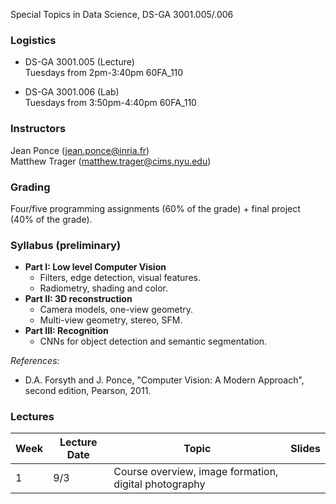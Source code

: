 Special Topics in Data Science, DS-GA 3001.005/.006

### Logistics

* DS-GA 3001.005 (Lecture)  
Tuesdays from 2pm-3:40pm
60FA_110 

* DS-GA 3001.006 (Lab)  
Tuesdays from 3:50pm-4:40pm 
60FA_110 


### Instructors

Jean Ponce (jean.ponce@inria.fr)  
Matthew Trager (matthew.trager@cims.nyu.edu)


### Grading


Four/five programming assignments (60% of the grade) + final project (40% of the
grade).

<!-- 
__Assignments:__ There will be four/five programming assignments representing
60% of the grade. The supporting materials for the programming assignments
projects will be in Python.

__Final project:__ The final project will represent 40% of the grade. Each
project is based on a paper and a list of suggested papers is available here.
Feel free to ask for papers on a topic that you are interested in or propose a
paper. You are expected to understand and present the paper, but also to offer
some added value, such as experiments of your own, new interesting tests with
available code, or comparison with other relevant works. This will have to be
adapted depending on the paper. You will have to present your project (10
minutes + questions) and return a summary (2 pages max) of the essential points
that should be readable (and useful) for the other students in the class. -->

<!-- __Collaboration policy:__ You can discuss the assignments and final projects
with other students in the class. Discussions are encouraged and are an
essential component of the academic environment. However, each student has to
work out their assignment alone (including any coding, experiments or
derivations) and submit their own report. The assignments and final projects
will be checked to contain original material. -->


### Syllabus (preliminary)

* __Part I: Low level Computer Vision__  
  * Filters, edge detection, visual features.
  * Radiometry, shading and color.
* __Part II: 3D reconstruction__  
  * Camera models, one-view geometry.
  * Multi-view geometry, stereo, SFM.
* __Part III: Recognition__  
  * CNNs for object detection and semantic segmentation.


_References:_  
* D.A. Forsyth and J. Ponce, "Computer Vision: A Modern Approach", second edition, Pearson, 2011.


### Lectures

| Week | Lecture Date | Topic                                                         | Slides |
| -----|--------------|---------------------------------------------------------------|--------|
| 1    | 9/3          | Course overview, image formation, digital photography         |        |

<!-- 
### Detailed Syllabus 

*  Introduction: the Curse of Dimensionality

* Part I: Geometry of Data
  * Euclidean Geometry: transportation metrics, CNNs , scattering. 
  * Non-Euclidean Geometry: Graph Neural Networks. 
  * Unsupervised Learning under Geometric Priors (Implicit vs explicit models, microcanonical, transportation metrics).
  * Applications and Open Problems: adversarial examples, graph inference, inverse problems.

* Part II: Geometry of Optimization and Generalization
  * Stochastic Optimization (Robbins & Munro, Convergence of SGD) 
  * Stochastic Differential Equations (Fokker-Plank, Gradient Flow, Langevin Dynamics, links with SGD; open problems) 
  * Dynamics of Neural Network Optimization (Mean Field Models using Optimal Transport, Kernel Methods) 
  * Landscape of Deep Learning Optimization (Tensor/Matrix factorization, Deep Nets; open problems). 
  * Generalization in Deep Learning. 
  
* Part III (time permitting): Open qustions on Reinforcement Learning

 -->



<!-- The course will be graded with a final project -- consisting in an in-depth survey of a topic related to the syllabus,
plus a participation grade. The detailed abstract of the project will be graded at the mid-term.  -->


<!-- 
**Final Project is due May 1st by email to the instructors**

## Lectures

| Week        | Lecture Date           | Topic       |  References                     |
| ---------------|----------------| ------------|---------------------------|
| 1 | 1/28  | **Guest Lecture: Arthur Szlam (Facebook)**  |  [References](doc/refs.md#lec1)  |
| 2 | 2/4  | **Lec2** Euclidean Geometric Stability. [Slides](https://github.com/joanbruna/MathsDL-spring18/blob/master/lectures/lecture2.pdf) |  [References](doc/refs.md#lec2)  |
| 3 | 2/11  | **Guest Lecture: Leon Bottou (Facebook/NYU)** [Slides](https://github.com/joanbruna/MathsDL-spring18/blob/master/lectures/bottou-02.06.2018.pdf)  |  [References](doc/refs.md#lec3)  |
| 4 | 2/18  | **Lec3** Scattering Transforms and CNNs [Slides](https://github.com/joanbruna/MathsDL-spring18/blob/master/lectures/lecture3.pdf) |  [References](doc/refs.md#lec3)  |
| 5 | 2/25  | **Lec4** Non-Euclidean Geometric Stability. Gromov-Hausdorff distances. Graph Neural Nets [Slides](https://github.com/joanbruna/MathsDL-spring18/blob/master/lectures/lecture4.pdf)|  [References](doc/refs.md#lec4)  |
| 6 | 3/4  | **Lec5** Graph Neural Network Applications [Slides](https://github.com/joanbruna/MathsDL-spring18/blob/master/lectures/lecture5.pdf) |  [References](doc/refs.md#lec5)  |
| 7 | 3/11  | **Lec6** Unsupervised Learning under Geometric Priors. Implicit vs Explicit models. Optimal Transport models. Microcanonical Models. Open Problems [Slides](https://github.com/joanbruna/MathsDL-spring18/blob/master/lectures/lecture6.pdf)  |  [References](doc/refs.md#lec6)  |
| 8 | 3/18  | **Spring Break**  |  [References](doc/refs.md#lec8)  |
| 9 | 3/25  | **Lec7** Discrete vs Continuous Time Optimization. The Convex Case. [Slides](https://github.com/joanbruna/MathsDL-spring18/blob/master/lectures/lecture7.pdf)   |  [References](doc/refs.md#lec7)  |
| 10 | 4/1  | **Lec8** Discrete vs Continuous Time Optimization. Stochastic and Non-convex case [Slides](https://github.com/joanbruna/MathsDL-spring18/blob/master/lectures/lecture8.pdf) |  [References](doc/refs.md#lec8)  |
| 11 | 4/8  | **Lec9** Gradient Descent on Non-convex Optimization. [Slides](https://github.com/joanbruna/MathsDL-spring18/blob/master/lectures/lecture9.pdf) |  [References](doc/refs.md#lec9)  |
| 12 | 4/15  | **Lec10** Gradient Descent on Non-convex Optimization. Escaping Saddle Points efficiently. [Slides](https://github.com/joanbruna/MathsDL-spring18/blob/master/lectures/lecture10.pdf) |  [References](doc/refs.md#lec10)  |
| 13 | 4/22  | **Lec11** Landscape of Deep Learning Optimization. Spin Glasses, Kac-Rice, RKHS, Topology. [Slides](https://github.com/joanbruna/MathsDL-spring18/blob/master/lectures/lecture11.pdf) |  [References](doc/refs.md#lec11)  |
| 14 | 4/29  | **Lec12** **Guest Lecture: Behnam Neyshabur (IAS/NYU): Generalization in Deep Learning** [Slides](https://github.com/joanbruna/MathsDL-spring18/blob/master/lectures/lecture12_behnamneyshabur.pdf) |  [References](doc/refs.md#lec12)  |
| 15 | 5/6  | **Lec13** Stability. Open Problems. |  [References](doc/refs.md#lec13)  |



### Lab sessions / Parallel Curricula

### DistributionalRL: [Living document](https://docs.google.com/document/d/1bk6txed3bjvPBsWF26HD4xab-iUylHtA7vGXfP4QFew/edit?usp=sharing)

* Class 1: Basics of RL and Q learning
  * Required Reading:
    * [Sutton and Barto](http://incompleteideas.net/book/bookdraft2017nov5.pdf) (Ch 3, Ch 4, Ch 5, Ch 6.5)
      * The standard introduction to RL.  Focus in Chapter 3 on getting used to the notation we’ll use throughout the module, and an introduction to the Bellman operator and fixed point equations.  In Chapter 4 the most important idea is value iteration (and exercise 4.10 will ask you to show why iterating the Q function is basically the same algorithm).
      * Chapter 5 considers using full rollouts to estimate our value / Q function, rather than the DP updates.  Focus on the difference between on-policy and off-policy, which will be relevant to the final algorithm.
      * Including 6.5 is an introduction to Q-learning in practice, updating one state-action pair at a time (without worrying about function approximation yet).
    * [Contraction Mapping Theorem](https://www.math.ucdavis.edu/~hunter/book/ch3.pdf) (3.1)
      * We’ll need the notion of contractions repeatedly throughout the module.  Their essential property is a unique fixed point, and you should have a clear understanding of the constructive proof of this fixed point (don’t worry about the ODE applications).
  * Questions:
    * Exercise 3.14, Exercise 4.10 in S & B
    * Prove the Bellman operator contracts Q functions with regard to the infinity norm
    * What is a sanity-check lower bound on complexity for Q learning?  Why might this be infeasible for RL problems in the wild?


### NeuralODE: [Living document](https://docs.google.com/document/d/1GHvyCCZ3Ep-IWa5QSQ6NMtPsCJry9h0jOPues5iEIus/edit?usp=sharing)

* Class 6: Neural ODEs
  * Motivation: Let’s read the paper! 
  * Required Reading: 
    * [Neural Ordinary Differential Equations](https://arxiv.org/abs/1806.07366)
    * [A blog post on NeuralODEs](https://rkevingibson.github.io/blog/neural-networks-as-ordinary-differential-equations/)
  * Optional Reading:
    * A follow-up paper by the authors on scalable continuous normalizing flows: [Free-form Continuous Dynamics for Scalable Reversible Generative Models](https://arxiv.org/abs/1810.01367)
    
* Class 5: The adjoint method (and auto-diff)
  * Motivation: The adjoint method is a numerical method for efficiently computing the gradient of a function in numerical optimization problems. Understanding this method is essential to understand how to train ‘continuous depth’ nets. We also review the basics of Automatic Differentiation, which will help us understand the efficiency of the algorithm proposed in the NeuralODE paper.  
  * Required Reading: 
    * Section 8.7 from [Computational Science and Engineering](http://math.mit.edu/~gs/cse/) (CSE)
    * Sections 2,3 from [Automatic Differentiation in Machine Learning: a Survey](http://www.jmlr.org/papers/volume18/17-468/17-468.pdf)
  * Optional Reading:
    * [Prof. Steven G. Johnson's notes on adjoint method](http://math.mit.edu/~stevenj/notes.html)
  * Questions:
    * Exercises 1,2,3 from Section 8.7 of CSE
    * Consider the problem of optimizing a real-valued function g over the solution of the ODE y' = Ay , y(0) = y_0 at time T>0: min_{y0, A} g(y(T)). What is the solution of the adjoint equation?
    * How do you get eq. (14) in Section 8.7 of CSE?


* Class 4: Normalizing Flow
  * Motivation: In this class we take a little detour through the topic of Normalizing Flows. This is used for density estimation and generative modeling, and it is another model which can be seen a time-discretization of its continuous-time counterpart.
  * Required Reading: 
    * [Density Estimation by Dual Ascent of the Log-likelihood](https://math.nyu.edu/faculty/tabak/publications/CMSV8-1-10.pdf), minus Section 3 (DE)
    * [A family of non-parametric density estimation algorithms](https://math.nyu.edu/faculty/tabak/publications/Tabak-Turner.pdf) 
    * [A post on Normalizing flow](http://akosiorek.github.io/ml/2018/04/03/norm_flows.html)
  * Optional Reading:
    * [Variational Inference with Normalizing Flows](https://arxiv.org/pdf/1505.05770.pdf)
    * [High-Dimensional Probability Estimation with Deep Density Models](https://arxiv.org/pdf/1302.5125.pdf)
  * Questions:
    * In DE, what is the difference between t and t, i.e. what do they represent?
    * In DE, why does eq. (4.2) imply convergence t   as t ?
    * What is the computational complexity of evaluating a determinant of a N x N matrix, and why is that relevant in this context?


* Class 3: ResNets
  * Motivation: The introduction of Residual Networks (ResNets) made possible to train very deep networks. In this section we study some residual architectures variants and their properties. We then look into how ResNets approximates ODEs and how this interpretation can motivate neural net architectures and new training approaches. 
  * Required Reading: 
    * ResNets: [ResNets](https://www.coursera.org/lecture/convolutional-neural-networks/resnets-HAhz9) and [An Overview of ResNet and its Variants](https://towardsdatascience.com/an-overview-of-resnet-and-its-variants-5281e2f56035)
    * ResNets and ODEs: 
      * Sections 1-3 of [Multi-level Residual Networks from Dynamical Systems View](https://arxiv.org/pdf/1710.10348.pdf)
      * [Reversible Architectures for Arbitrarily Deep Residual Neural Networks](https://arxiv.org/abs/1709.03698)
  * Optional Reading:
    * The original ResNets paper: [Deep Residual Learning for Image Recognition](https://arxiv.org/abs/1512.03385)
    * Another blog post on ResNets: [Understanding and Implementing Architectures of ResNet and ResNeXt for state-of-the-art Image Classification](https://medium.com/@14prakash/understanding-and-implementing-architectures-of-resnet-and-resnext-for-state-of-the-art-image-cf51669e1624)
    * Invertible ResNets: [The Reversible Residual Network: Backpropagation Without Storing Activations](https://arxiv.org/pdf/1707.04585.pdf)
    * [Stable Architectures for Deep Neural Networks](https://arxiv.org/pdf/1705.03341.pdf)
  * Questions:
    * Can you think of any other neural network architectures which can be seen as discretizations of some ODE?
    * Do you understand why adding ‘residual layers’ should not degrade the network performance?
    * How do the authors of (Multi-level […]) explain the phenomena of still having almost as good performances in residual networks when removing a layer?
    * Implement your favourite variant ResNet variant

* Class 2: Numerical solution of ODEs II
  * Motivation: In the previous class we introduced some simple schemes to numerically solve ODEs. In this class we go through some more involved schemes and their convergence analysis. 
  * Required Reading: 
    * Runge-Kutta methods: Section 11.8 from NM or Sections 12.{5,12} from NA
    * Multi-step methods: Sections 12.6-9 from NA or Section 11.5-6 from NM
    * System of ODEs: Sections 11.9-10 from NM or Sections 12.10-11 from NA
  * Optional Reading:
    * [Prof. Trefethen's class ODEs and Nonlinear Dynamics 4.1](http://podcasts.ox.ac.uk/odes-and-nonlinear-dynamics-41)
    * Predictor-corrector methods: Section 11.7 from NM
    * Richardson extrapolation: Section 16.4 from [Numerical Recipes](http://numerical.recipes/)
    * [Automatic Selection of Methods for Solving Stiff and Nonstiff Systems of Ordinary Differential Equations](https://epubs.siam.org/doi/pdf/10.1137/0904010?casa_token=sBjDZTSayFQAAAAA:XhlfyWkS4MRFNRnrZ6LmQff_UXAH7riLBkpcA58llDnYEJycmMMbMCli9cFkoYKRT7uNos94IpA)
  * Questions:
    * From NA, Section 12: Exercises 12.11, 12.12, 12.19


* Class 1: Numerical solution of ODEs I
  * Motivation: ODEs are used to mathematically model a number of natural processes and phenomena. The study of their numerical 
    simulations is one of the main topics in numerical analysis and of fundamental importance in applied sciences. 
  * Required Reading: 
    * Sections 12.1-4 from [An Introduction to Numerical Analysis](https://www.cambridge.org/core/books/an-introduction-to-numerical-analysis/FD8BCAD7FE68002E2179DFF68B8B7237#) (NA) or Sections 11.1-3 from [Numerical Mathematics](https://www.springer.com/us/book/9783540346586?token=holiday18&utm_campaign=3_fjp8312_us_dsa_springer_holiday18&gclid=Cj0KCQiAvebhBRD5ARIsAIQUmnlViB7VsUn-2tABSAhIvYaJgSEqmJXD7F4A7EgyDQtY9v_GeUsNif8aArGAEALw_wcB) (NM)
  * Optional Reading:
    * Section 12.5 from NM
    * [Prof. Trefethen's class ODEs and Nonlinear Dynamics 4.2](http://podcasts.ox.ac.uk/odes-and-nonlinear-dynamics-42)
  * Questions:
    * From NM, Section 11.12: Exercise 1 
    * From NA, Section 12: Exercises 12.3,12.4, 12.7
    * Consider the following method for solving y' = f(y):
           y_{n+1} = y_n + h*(theta*f(y_n) + (1-theta)*f(y_{n+1}))                             
      Assuming sufficient smoothness of y and f, for what value of 0 <= theta <= 1 is 
      the truncation error the smallest? What does this mean about the accuracy of 
      the method?
    * [Notebook](https://colab.research.google.com/drive/1bNg-RzZoelB3w8AUQ6mefRQuN3AdrIqX) -->